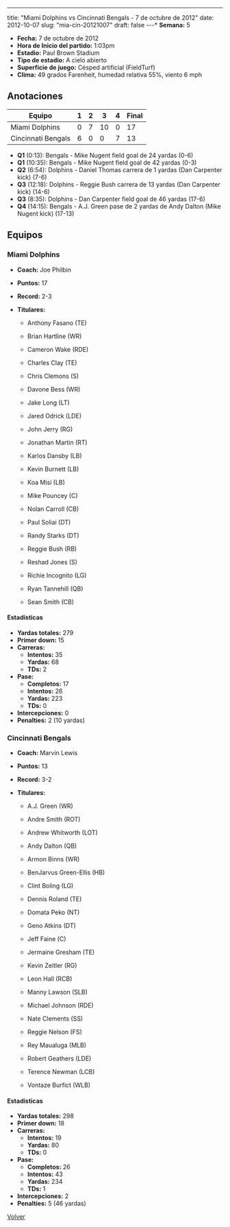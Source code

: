 ---
title: "Miami Dolphins vs Cincinnati Bengals - 7 de octubre de 2012"
date: 2012-10-07
slug: "mia-cin-20121007"
draft: false
---* **Semana:** 5
* **Fecha:** 7 de octubre de 2012
* **Hora de Inicio del partido:** 1:03pm
* **Estadio:** Paul Brown Stadium
* **Tipo de estadio:** A cielo abierto
* **Superficie de juego:** Césped artificial (FieldTurf)
* **Clima:** 49 grados Farenheit, humedad relativa 55%, viento 6 mph




## Anotaciones
| Equipo | 1 | 2 | 3 | 4 | Final |
|--------|---|---|---|---|-------|
| Miami Dolphins  | 0 | 7 | 10 | 0  | 17 |
| Cincinnati Bengals  | 6 | 0 | 0 | 7  | 13 |
* **Q1** (0:13): Bengals - Mike Nugent field goal de 24 yardas (0-6)
* **Q1** (10:35): Bengals - Mike Nugent field goal de 42 yardas (0-3)
* **Q2** (6:54): Dolphins - Daniel Thomas carrera de 1 yardas (Dan Carpenter kick) (7-6)
* **Q3** (12:18): Dolphins - Reggie Bush carrera de 13 yardas (Dan Carpenter kick) (14-6)
* **Q3** (8:35): Dolphins - Dan Carpenter field goal de 46 yardas (17-6)
* **Q4** (14:15): Bengals - A.J. Green pase de 2 yardas de Andy Dalton (Mike Nugent kick) (17-13)


## Equipos


### Miami Dolphins
* **Coach:** Joe Philbin
* **Puntos:** 17
* **Record:** 2-3
* **Titulares:** 

  * Anthony Fasano (TE) 

  * Brian Hartline (WR) 

  * Cameron Wake (RDE) 

  * Charles Clay (TE) 

  * Chris Clemons (S) 

  * Davone Bess (WR) 

  * Jake Long (LT) 

  * Jared Odrick (LDE) 

  * John Jerry (RG) 

  * Jonathan Martin (RT) 

  * Karlos Dansby (LB) 

  * Kevin Burnett (LB) 

  * Koa Misi (LB) 

  * Mike Pouncey (C) 

  * Nolan Carroll (CB) 

  * Paul Soliai (DT) 

  * Randy Starks (DT) 

  * Reggie Bush (RB) 

  * Reshad Jones (S) 

  * Richie Incognito (LG) 

  * Ryan Tannehill (QB) 

  * Sean Smith (CB) 

#### Estadísticas
* **Yardas totales:** 279
* **Primer down:** 15
* **Carreras:**
  * **Intentos:** 35
  * **Yardas:** 68
  * **TDs:** 2
* **Pase:**
  * **Completos:** 17
  * **Intentos:** 26
  * **Yardas:** 223
  * **TDs:** 0
* **Intercepciones:** 0
* **Penalties:** 2 (10 yardas)

### Cincinnati Bengals
* **Coach:** Marvin Lewis
* **Puntos:** 13
* **Record:** 3-2
* **Titulares:** 

  * A.J. Green (WR) 

  * Andre Smith (ROT) 

  * Andrew Whitworth (LOT) 

  * Andy Dalton (QB) 

  * Armon Binns (WR) 

  * BenJarvus Green-Ellis (HB) 

  * Clint Boling (LG) 

  * Dennis Roland (TE) 

  * Domata Peko (NT) 

  * Geno Atkins (DT) 

  * Jeff Faine (C) 

  * Jermaine Gresham (TE) 

  * Kevin Zeitler (RG) 

  * Leon Hall (RCB) 

  * Manny Lawson (SLB) 

  * Michael Johnson (RDE) 

  * Nate Clements (SS) 

  * Reggie Nelson (FS) 

  * Rey Maualuga (MLB) 

  * Robert Geathers (LDE) 

  * Terence Newman (LCB) 

  * Vontaze Burfict (WLB) 

#### Estadísticas
* **Yardas totales:** 298
* **Primer down:** 18
* **Carreras:**
  * **Intentos:** 19
  * **Yardas:** 80
  * **TDs:** 0
* **Pase:**
  * **Completos:** 26
  * **Intentos:** 43
  * **Yardas:** 234
  * **TDs:** 1
* **Intercepciones:** 2
* **Penalties:** 5 (46 yardas)


[Volver](/historia/2012)
